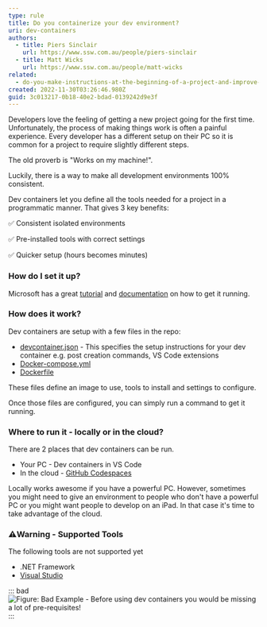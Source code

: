 ```yaml
---
type: rule
title: Do you containerize your dev environment?
uri: dev-containers
authors:
  - title: Piers Sinclair
    url: https://www.ssw.com.au/people/piers-sinclair
  - title: Matt Wicks
    url: https://www.ssw.com.au/people/matt-wicks
related:
  - do-you-make-instructions-at-the-beginning-of-a-project-and-improve-them-gradually
created: 2022-11-30T03:26:46.980Z
guid: 3c013217-0b18-40e2-bdad-0139242d9e3f
---
```

Developers love the feeling of getting a new project going for the first time. Unfortunately, the process of making things work is often a painful experience. Every developer has a different setup on their PC so it is common for a project to require slightly different steps.

The old proverb is "Works on my machine!".

Luckily, there is a way to make all development environments 100% consistent. 
            
<!--endintro-->

Dev containers let you define all the tools needed for a project in a programmatic manner. That gives 3 key benefits:

✅ Consistent isolated environments

✅ Pre-installed tools with correct settings

✅ Quicker setup (hours becomes minutes)


### How do I set it up?

Microsoft has a great [tutorial](https://learn.microsoft.com/en-us/training/modules/use-docker-container-dev-env-vs-code/) and [documentation](https://code.visualstudio.com/docs/devcontainers/containers) on how to get it running.

### How does it work?
Dev containers are setup with a few files in the repo:

* [devcontainer.json](https://containers.dev/implementors/json_reference/) - This specifies the setup instructions for your dev container e.g. post creation commands, VS Code extensions
* [Docker-compose.yml](https://docs.docker.com/compose/compose-file/#compose-file-structure-and-examples)
* [Dockerfile](https://docs.docker.com/engine/reference/builder/) 

These files define an image to use, tools to install and settings to configure.

Once those files are configured, you can simply run a command to get it running.

### Where to run it - locally or in the cloud?
There are 2 places that dev containers can be run.

* Your PC - Dev containers in VS Code 
* In the cloud - [GitHub Codespaces](https://github.com/features/codespaces) 

Locally works awesome if you have a powerful PC. However, sometimes you might need to give an environment to people who don't have a powerful PC or you might want people to develop on an iPad. In that case it's time to take advantage of the cloud.

### ⚠️Warning - Supported Tools
The following tools are not supported yet
* .NET Framework
* [Visual Studio](https://containers.dev/supporting)

::: bad
![Figure: Bad Example - Before using dev containers you would be missing a lot of pre-requisites!](/DevContainersBeforeInstalling.png)
:::
